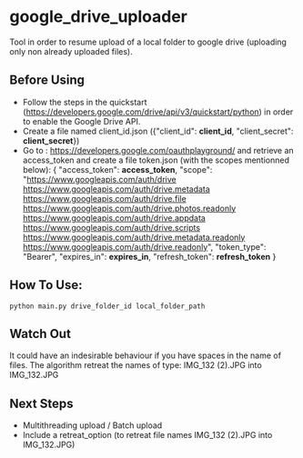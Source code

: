 # google_drive_uploader
Tool in order to resume upload of a local folder to google drive (uploading only non already uploaded files).


## Before Using
* Follow the steps in the quickstart (https://developers.google.com/drive/api/v3/quickstart/python) in order to enable the Google Drive API.
* Create a file named client_id.json ({"client_id": **client_id**, "client_secret": **client_secret**})
* Go to : https://developers.google.com/oauthplayground/ and retrieve an access_token and create a file token.json (with the scopes mentionned below):
{
  "access_token": **access_token**, 
  "scope": "https://www.googleapis.com/auth/drive https://www.googleapis.com/auth/drive.metadata https://www.googleapis.com/auth/drive.file https://www.googleapis.com/auth/drive.photos.readonly https://www.googleapis.com/auth/drive.appdata https://www.googleapis.com/auth/drive.scripts https://www.googleapis.com/auth/drive.metadata.readonly https://www.googleapis.com/auth/drive.readonly", 
  "token_type": "Bearer", 
  "expires_in": **expires_in**, 
  "refresh_token": **refresh_token**
}


## How To Use:

``python main.py drive_folder_id local_folder_path``


## Watch Out

It could have an indesirable behaviour if you have spaces in the name of files.
The algorithm retreat the names of type:
IMG_132 (2).JPG into IMG_132.JPG

## Next Steps

* Multithreading upload / Batch upload
* Include a retreat_option (to retreat file names IMG_132 (2).JPG into IMG_132.JPG)
